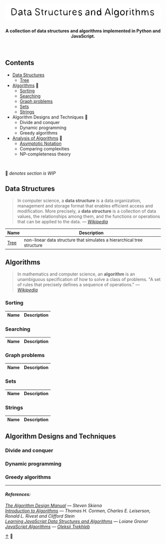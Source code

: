 <h1 align="center"><img src="assets/title.svg" /></h1>
<h4 align="center">A collection of data structures and algorithms implemented in Python and JavaScript.</h4>

<br>

## Contents
- [Data Structures](#data-structures)
  - [Tree](src/data-structures)
- [Algorithms](#algorithms) 🚧
  - [Sorting](#sorting)
  - [Searching](#searching)
  - [Graph problems](#graph-problems)
  - [Sets](#sets)
  - [Strings](#strings)
- Algorithm Designs and Techniques 🚧
  - Divide and conquer
  - Dynamic programming
  - Greedy algorithms
- [Analysis of Algorithms](src/analysis-of-algorithms/README.md) 🚧
  - [Asymptotic Notation](src/analysis-of-algorithms/asymptotic-notation/README.md)
  - Comparing complexities
  - NP-completeness theory
<br>

🚧 _denotes section is WIP_

## Data Structures

> In computer science, a __data structure__ is a data organization, management and storage format that enables efficient access and modification. More precisely, a __data structure__ is a collection of data values, the relationships among them, and the functions or operations that can be applied to the data. _— [Wikipedia](https://en.wikipedia.org/wiki/Data_structure)_

|Name|Description                                                             |
|----|------------------------------------------------------------------------|
|[Tree](src/data-structures/tree)| non-linear data structure that simulates a hierarchical tree structure |

## Algorithms

> In mathematics and computer science, an __algorithm__ is an unambiguous specification of how to solve a class of problems. "A set of rules that precisely defines a sequence of operations." — _[Wikipedia](https://en.wikipedia.org/wiki/Algorithm)_

### Sorting

|Name|Description|
|-|-|

### Searching

|Name|Description|
|-|-|

### Graph problems

|Name|Description|
|-|-|

### Sets

|Name|Description|
|-|-|

### Strings

|Name|Description|
|-|-|

## Algorithm Designs and Techniques

### Divide and conquer

### Dynamic programming

### Greedy algorithms

<hr>

#### _References:_

_[The Algorithm Design Manual](http://www.algorist.com/) — Steven Skiena_  
_[Introduction to Algorithms](https://mitpress.mit.edu/books/introduction-algorithms-third-edition) — Thomas H. Cormen, Charles E. Leiserson, Ronald L. Rivest and Clifford Stein_  
_[Learning JavaScript Data Structures and Algorithms](https://www.oreilly.com/library/view/learning-javascript-data/9781783554874/) — Loiane Groner_  
_[JavaScript Algorithms](https://github.com/trekhleb/javascript-algorithms) — [Oleksii Trekhleb](https://github.com/trekhleb)_

[↑](#contents) 👋